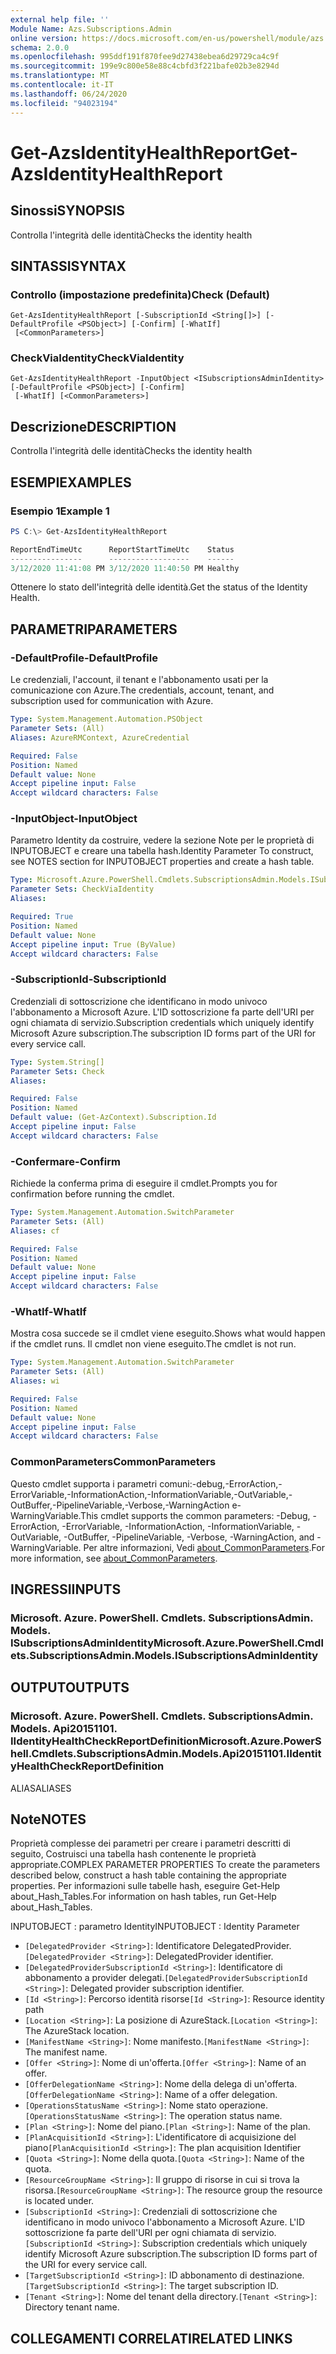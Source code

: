 ```yaml
---
external help file: ''
Module Name: Azs.Subscriptions.Admin
online version: https://docs.microsoft.com/en-us/powershell/module/azs.subscriptions.admin/get-azsidentityhealthreport
schema: 2.0.0
ms.openlocfilehash: 995ddf191f870fee9d27438ebea6d29729ca4c9f
ms.sourcegitcommit: 199e9c800e58e88c4cbfd3f221bafe02b3e8294d
ms.translationtype: MT
ms.contentlocale: it-IT
ms.lasthandoff: 06/24/2020
ms.locfileid: "94023194"
---
```

# <span data-ttu-id="fd17a-101">Get-AzsIdentityHealthReport</span><span class="sxs-lookup"><span data-stu-id="fd17a-101">Get-AzsIdentityHealthReport</span></span>

## <span data-ttu-id="fd17a-102">Sinossi</span><span class="sxs-lookup"><span data-stu-id="fd17a-102">SYNOPSIS</span></span>
<span data-ttu-id="fd17a-103">Controlla l'integrità delle identità</span><span class="sxs-lookup"><span data-stu-id="fd17a-103">Checks the identity health</span></span>

## <span data-ttu-id="fd17a-104">SINTASSI</span><span class="sxs-lookup"><span data-stu-id="fd17a-104">SYNTAX</span></span>

### <span data-ttu-id="fd17a-105">Controllo (impostazione predefinita)</span><span class="sxs-lookup"><span data-stu-id="fd17a-105">Check (Default)</span></span>
```
Get-AzsIdentityHealthReport [-SubscriptionId <String[]>] [-DefaultProfile <PSObject>] [-Confirm] [-WhatIf]
 [<CommonParameters>]
```

### <span data-ttu-id="fd17a-106">CheckViaIdentity</span><span class="sxs-lookup"><span data-stu-id="fd17a-106">CheckViaIdentity</span></span>
```
Get-AzsIdentityHealthReport -InputObject <ISubscriptionsAdminIdentity> [-DefaultProfile <PSObject>] [-Confirm]
 [-WhatIf] [<CommonParameters>]
```

## <span data-ttu-id="fd17a-107">Descrizione</span><span class="sxs-lookup"><span data-stu-id="fd17a-107">DESCRIPTION</span></span>
<span data-ttu-id="fd17a-108">Controlla l'integrità delle identità</span><span class="sxs-lookup"><span data-stu-id="fd17a-108">Checks the identity health</span></span>

## <span data-ttu-id="fd17a-109">ESEMPI</span><span class="sxs-lookup"><span data-stu-id="fd17a-109">EXAMPLES</span></span>

### <span data-ttu-id="fd17a-110">Esempio 1</span><span class="sxs-lookup"><span data-stu-id="fd17a-110">Example 1</span></span>
```powershell
PS C:\> Get-AzsIdentityHealthReport

ReportEndTimeUtc      ReportStartTimeUtc    Status 
----------------      ------------------    ------ 
3/12/2020 11:41:08 PM 3/12/2020 11:40:50 PM Healthy
```

<span data-ttu-id="fd17a-111">Ottenere lo stato dell'integrità delle identità.</span><span class="sxs-lookup"><span data-stu-id="fd17a-111">Get the status of the Identity Health.</span></span>

## <span data-ttu-id="fd17a-112">PARAMETRI</span><span class="sxs-lookup"><span data-stu-id="fd17a-112">PARAMETERS</span></span>

### <span data-ttu-id="fd17a-113">-DefaultProfile</span><span class="sxs-lookup"><span data-stu-id="fd17a-113">-DefaultProfile</span></span>
<span data-ttu-id="fd17a-114">Le credenziali, l'account, il tenant e l'abbonamento usati per la comunicazione con Azure.</span><span class="sxs-lookup"><span data-stu-id="fd17a-114">The credentials, account, tenant, and subscription used for communication with Azure.</span></span>

```yaml
Type: System.Management.Automation.PSObject
Parameter Sets: (All)
Aliases: AzureRMContext, AzureCredential

Required: False
Position: Named
Default value: None
Accept pipeline input: False
Accept wildcard characters: False

```

### <span data-ttu-id="fd17a-115">-InputObject</span><span class="sxs-lookup"><span data-stu-id="fd17a-115">-InputObject</span></span>
<span data-ttu-id="fd17a-116">Parametro Identity da costruire, vedere la sezione Note per le proprietà di INPUTOBJECT e creare una tabella hash.</span><span class="sxs-lookup"><span data-stu-id="fd17a-116">Identity Parameter To construct, see NOTES section for INPUTOBJECT properties and create a hash table.</span></span>

```yaml
Type: Microsoft.Azure.PowerShell.Cmdlets.SubscriptionsAdmin.Models.ISubscriptionsAdminIdentity
Parameter Sets: CheckViaIdentity
Aliases:

Required: True
Position: Named
Default value: None
Accept pipeline input: True (ByValue)
Accept wildcard characters: False

```

### <span data-ttu-id="fd17a-117">-SubscriptionId</span><span class="sxs-lookup"><span data-stu-id="fd17a-117">-SubscriptionId</span></span>
<span data-ttu-id="fd17a-118">Credenziali di sottoscrizione che identificano in modo univoco l'abbonamento a Microsoft Azure. L'ID sottoscrizione fa parte dell'URI per ogni chiamata di servizio.</span><span class="sxs-lookup"><span data-stu-id="fd17a-118">Subscription credentials which uniquely identify Microsoft Azure subscription.The subscription ID forms part of the URI for every service call.</span></span>

```yaml
Type: System.String[]
Parameter Sets: Check
Aliases:

Required: False
Position: Named
Default value: (Get-AzContext).Subscription.Id
Accept pipeline input: False
Accept wildcard characters: False

```

### <span data-ttu-id="fd17a-119">-Confermare</span><span class="sxs-lookup"><span data-stu-id="fd17a-119">-Confirm</span></span>
<span data-ttu-id="fd17a-120">Richiede la conferma prima di eseguire il cmdlet.</span><span class="sxs-lookup"><span data-stu-id="fd17a-120">Prompts you for confirmation before running the cmdlet.</span></span>

```yaml
Type: System.Management.Automation.SwitchParameter
Parameter Sets: (All)
Aliases: cf

Required: False
Position: Named
Default value: None
Accept pipeline input: False
Accept wildcard characters: False

```

### <span data-ttu-id="fd17a-121">-WhatIf</span><span class="sxs-lookup"><span data-stu-id="fd17a-121">-WhatIf</span></span>
<span data-ttu-id="fd17a-122">Mostra cosa succede se il cmdlet viene eseguito.</span><span class="sxs-lookup"><span data-stu-id="fd17a-122">Shows what would happen if the cmdlet runs.</span></span>
<span data-ttu-id="fd17a-123">Il cmdlet non viene eseguito.</span><span class="sxs-lookup"><span data-stu-id="fd17a-123">The cmdlet is not run.</span></span>

```yaml
Type: System.Management.Automation.SwitchParameter
Parameter Sets: (All)
Aliases: wi

Required: False
Position: Named
Default value: None
Accept pipeline input: False
Accept wildcard characters: False

```

### <span data-ttu-id="fd17a-124">CommonParameters</span><span class="sxs-lookup"><span data-stu-id="fd17a-124">CommonParameters</span></span>
<span data-ttu-id="fd17a-125">Questo cmdlet supporta i parametri comuni:-debug,-ErrorAction,-ErrorVariable,-InformationAction,-InformationVariable,-OutVariable,-OutBuffer,-PipelineVariable,-Verbose,-WarningAction e-WarningVariable.</span><span class="sxs-lookup"><span data-stu-id="fd17a-125">This cmdlet supports the common parameters: -Debug, -ErrorAction, -ErrorVariable, -InformationAction, -InformationVariable, -OutVariable, -OutBuffer, -PipelineVariable, -Verbose, -WarningAction, and -WarningVariable.</span></span> <span data-ttu-id="fd17a-126">Per altre informazioni, Vedi [about_CommonParameters](http://go.microsoft.com/fwlink/?LinkID=113216).</span><span class="sxs-lookup"><span data-stu-id="fd17a-126">For more information, see [about_CommonParameters](http://go.microsoft.com/fwlink/?LinkID=113216).</span></span>

## <span data-ttu-id="fd17a-127">INGRESSI</span><span class="sxs-lookup"><span data-stu-id="fd17a-127">INPUTS</span></span>

### <span data-ttu-id="fd17a-128">Microsoft. Azure. PowerShell. Cmdlets. SubscriptionsAdmin. Models. ISubscriptionsAdminIdentity</span><span class="sxs-lookup"><span data-stu-id="fd17a-128">Microsoft.Azure.PowerShell.Cmdlets.SubscriptionsAdmin.Models.ISubscriptionsAdminIdentity</span></span>

## <span data-ttu-id="fd17a-129">OUTPUT</span><span class="sxs-lookup"><span data-stu-id="fd17a-129">OUTPUTS</span></span>

### <span data-ttu-id="fd17a-130">Microsoft. Azure. PowerShell. Cmdlets. SubscriptionsAdmin. Models. Api20151101. IIdentityHealthCheckReportDefinition</span><span class="sxs-lookup"><span data-stu-id="fd17a-130">Microsoft.Azure.PowerShell.Cmdlets.SubscriptionsAdmin.Models.Api20151101.IIdentityHealthCheckReportDefinition</span></span>

<span data-ttu-id="fd17a-131">ALIAS</span><span class="sxs-lookup"><span data-stu-id="fd17a-131">ALIASES</span></span>

## <span data-ttu-id="fd17a-132">Note</span><span class="sxs-lookup"><span data-stu-id="fd17a-132">NOTES</span></span>

<span data-ttu-id="fd17a-133">Proprietà complesse dei parametri per creare i parametri descritti di seguito, Costruisci una tabella hash contenente le proprietà appropriate.</span><span class="sxs-lookup"><span data-stu-id="fd17a-133">COMPLEX PARAMETER PROPERTIES To create the parameters described below, construct a hash table containing the appropriate properties.</span></span> <span data-ttu-id="fd17a-134">Per informazioni sulle tabelle hash, eseguire Get-Help about_Hash_Tables.</span><span class="sxs-lookup"><span data-stu-id="fd17a-134">For information on hash tables, run Get-Help about_Hash_Tables.</span></span>

<span data-ttu-id="fd17a-135">INPUTOBJECT <ISubscriptionsAdminIdentity> : parametro Identity</span><span class="sxs-lookup"><span data-stu-id="fd17a-135">INPUTOBJECT <ISubscriptionsAdminIdentity>: Identity Parameter</span></span>
  - <span data-ttu-id="fd17a-136">`[DelegatedProvider <String>]`: Identificatore DelegatedProvider.</span><span class="sxs-lookup"><span data-stu-id="fd17a-136">`[DelegatedProvider <String>]`: DelegatedProvider identifier.</span></span>
  - <span data-ttu-id="fd17a-137">`[DelegatedProviderSubscriptionId <String>]`: Identificatore di abbonamento a provider delegati.</span><span class="sxs-lookup"><span data-stu-id="fd17a-137">`[DelegatedProviderSubscriptionId <String>]`: Delegated provider subscription identifier.</span></span>
  - <span data-ttu-id="fd17a-138">`[Id <String>]`: Percorso identità risorse</span><span class="sxs-lookup"><span data-stu-id="fd17a-138">`[Id <String>]`: Resource identity path</span></span>
  - <span data-ttu-id="fd17a-139">`[Location <String>]`: La posizione di AzureStack.</span><span class="sxs-lookup"><span data-stu-id="fd17a-139">`[Location <String>]`: The AzureStack location.</span></span>
  - <span data-ttu-id="fd17a-140">`[ManifestName <String>]`: Nome manifesto.</span><span class="sxs-lookup"><span data-stu-id="fd17a-140">`[ManifestName <String>]`: The manifest name.</span></span>
  - <span data-ttu-id="fd17a-141">`[Offer <String>]`: Nome di un'offerta.</span><span class="sxs-lookup"><span data-stu-id="fd17a-141">`[Offer <String>]`: Name of an offer.</span></span>
  - <span data-ttu-id="fd17a-142">`[OfferDelegationName <String>]`: Nome della delega di un'offerta.</span><span class="sxs-lookup"><span data-stu-id="fd17a-142">`[OfferDelegationName <String>]`: Name of a offer delegation.</span></span>
  - <span data-ttu-id="fd17a-143">`[OperationsStatusName <String>]`: Nome stato operazione.</span><span class="sxs-lookup"><span data-stu-id="fd17a-143">`[OperationsStatusName <String>]`: The operation status name.</span></span>
  - <span data-ttu-id="fd17a-144">`[Plan <String>]`: Nome del piano.</span><span class="sxs-lookup"><span data-stu-id="fd17a-144">`[Plan <String>]`: Name of the plan.</span></span>
  - <span data-ttu-id="fd17a-145">`[PlanAcquisitionId <String>]`: L'identificatore di acquisizione del piano</span><span class="sxs-lookup"><span data-stu-id="fd17a-145">`[PlanAcquisitionId <String>]`: The plan acquisition Identifier</span></span>
  - <span data-ttu-id="fd17a-146">`[Quota <String>]`: Nome della quota.</span><span class="sxs-lookup"><span data-stu-id="fd17a-146">`[Quota <String>]`: Name of the quota.</span></span>
  - <span data-ttu-id="fd17a-147">`[ResourceGroupName <String>]`: Il gruppo di risorse in cui si trova la risorsa.</span><span class="sxs-lookup"><span data-stu-id="fd17a-147">`[ResourceGroupName <String>]`: The resource group the resource is located under.</span></span>
  - <span data-ttu-id="fd17a-148">`[SubscriptionId <String>]`: Credenziali di sottoscrizione che identificano in modo univoco l'abbonamento a Microsoft Azure. L'ID sottoscrizione fa parte dell'URI per ogni chiamata di servizio.</span><span class="sxs-lookup"><span data-stu-id="fd17a-148">`[SubscriptionId <String>]`: Subscription credentials which uniquely identify Microsoft Azure subscription.The subscription ID forms part of the URI for every service call.</span></span>
  - <span data-ttu-id="fd17a-149">`[TargetSubscriptionId <String>]`: ID abbonamento di destinazione.</span><span class="sxs-lookup"><span data-stu-id="fd17a-149">`[TargetSubscriptionId <String>]`: The target subscription ID.</span></span>
  - <span data-ttu-id="fd17a-150">`[Tenant <String>]`: Nome del tenant della directory.</span><span class="sxs-lookup"><span data-stu-id="fd17a-150">`[Tenant <String>]`: Directory tenant name.</span></span>

## <span data-ttu-id="fd17a-151">COLLEGAMENTI CORRELATI</span><span class="sxs-lookup"><span data-stu-id="fd17a-151">RELATED LINKS</span></span>


